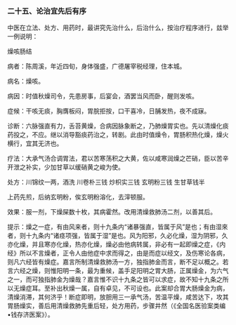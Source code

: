 ### 二十五、论治宜先后有序

中医在立法、处方、用药时，最讲究先治什么，后治什么，按治疗程序进行，兹举一例说明：

燥咳肠结

病者：陈周溪，年近四旬，身体强盛，广德屠宰税经理，住本城。

病名：燥咳。

病因：时值秋燥司令，先患房事，后宴会，酒罢当风而卧，醒则发咳。

症候：干咳无痰，胸膺板闷，胃脘拒按，口干喜冷，日脯发热，夜不成寐。

诊断：六脉强直有力，舌苔黄燥，合病因脉象断之，乃肺燥胃实也。先以清燥化痰药投之，不应。继以消导豁痰药治之，转剧。此由时值燥令，胃肠积热化燥，燥火横行，宜其无济也。

疗法：大承气汤合调胃法，君以苦寒荡积之大黄，佐以咸寒润燥之芒硝，臣以苦辛开泄之补实，少加甘草以缓硝黄之峻为使。

处方：川锦纹一两，酒洗 川卷朴三钱 炒枳实三钱 玄明粉三钱 生甘草钱半

上药先煎，后纳玄明粉，俟玄明粉溶化，去滓顿服。

效果：服一剂，下燥屎数十枚，其病霍然。改用清燥救肺汤二剂，以善其后。

提示：燥之一症，有由风来者，则十九条内“诸暴强直，皆属于风”是也；有由湿來者，则十九条内“诸痉项强，皆属于湿”是也。风为阳邪，久必化燥，湿为阴邪，久亦化燥，并且寒亦化燥，热亦化燥，燥必由他病转属，非必有一起即燥之症，《内经》所以不言燥者，正令人由他症中求而得之，由是而症以经文，及伤寒论各病，则凡六经皆有燥症。嘉言所制清燥救肺汤一方，独指肺金而言，断不足以概之。若言六经之燥，则惟阳明一条，最为重候，盖手足阳明之胃大肠，正属燥金，为六气之一，而可独指肺金为燥哉？嘉言惟不识十九条之皆可以求症，故不知十九条之所以无燥症耳。至补出秋燥一属，自有卓见，不可设也。此案却合胃大肠燥金为病，清燥消滞，其何济乎！断症即明，放胆用三一承气汤，苦温平燥，咸苦达下，攻其胃肠燥实，善后用清燥救肺先重后轻，处方用药，步骤井然（《全国名医验案类编•钱存济医案》）。

